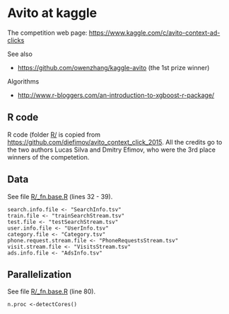 # Avito at kaggle

The competition web page: https://www.kaggle.com/c/avito-context-ad-clicks 

See also

* https://github.com/owenzhang/kaggle-avito (the 1st prize winner)

Algorithms

* http://www.r-bloggers.com/an-introduction-to-xgboost-r-package/

## R code

R code (folder [R/](R/) is copied from https://github.com/diefimov/avito_context_click_2015. All the credits go to the two authors Lucas Silva and Dmitry Efimov, who were the 3rd place winners of the competetion.

## Data

See file [R/_fn.base.R](R/_fn.base.R) (lines 32 - 39).

```
search.info.file <- "SearchInfo.tsv"
train.file <- "trainSearchStream.tsv"
test.file <- "testSearchStream.tsv"
user.info.file <- "UserInfo.tsv"
category.file <- "Category.tsv"
phone.request.stream.file <- "PhoneRequestsStream.tsv"
visit.stream.file <- "VisitsStream.tsv"
ads.info.file <- "AdsInfo.tsv"
```

## Parallelization


See file [R/_fn.base.R](R/_fn.base.R) (line 80).

```
n.proc <-detectCores()
```


